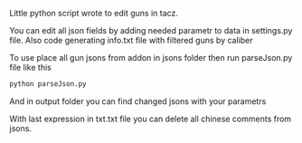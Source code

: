 Little python script wrote to edit guns in tacz.

You can edit all json fields by adding needed parametr to data in settings.py file.
Also code generating info.txt file with filtered guns by caliber


To use place all gun jsons from addon in jsons folder then run parseJson.py file like this
```python
python parseJson.py
```
And in output folder you can find changed jsons with your parametrs

With last expression in txt.txt file you can delete all chinese comments from jsons.
